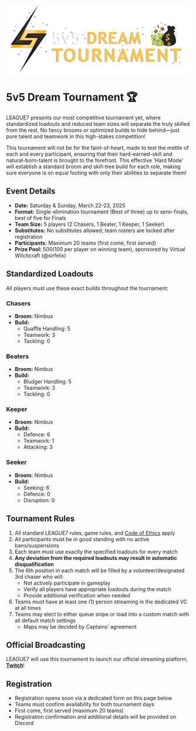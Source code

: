 
![5v5 Dream](../images/events/5v5_Dream.png)
# 5v5 Dream Tournament 🏆 

LEAGUE7 presents our most competitive tournament yet, where standardized loadouts and reduced team sizes will separate the truly skilled from the rest. No fancy brooms or optimized builds to hide behind—just pure talent and teamwork in this high-stakes competition!

This tournament will not be for the faint-of-heart, made to test the mettle of each and every participant, ensuring that their hard-earned-skill and natural-born-talent is brought to the forefront. This effective 'Hard Mode' will establish a standard broom and skill-tree build for each role, making sure everyone is on equal footing with only their abilities to separate them! 

## Event Details

- **Date:** Saturday & Sunday, March 22-23, 2025
- **Format:** Single-elimination tournament (Best of three) up to semi-finals, best of five for Finals
- **Team Size:** 5 players (2 Chasers, 1 Beater, 1 Keeper, 1 Seeker)
- **Substitutes:** No substitutes allowed; team rosters are locked after registration
- **Participants:** Maximum 20 teams (first come, first served)
- **Prize Pool:** $500 ($100 per player on winning team), sponsored by Virtual Witchcraft (@sirfelix)

## Standardized Loadouts

All players must use these exact builds throughout the tournament:

### Chasers
- **Broom:** Nimbus
- **Build:**
  - Quaffle Handling: 5
  - Teamwork: 3
  - Tackling: 0

### Beaters
- **Broom:** Nimbus
- **Build:**
  - Bludger Handling: 5
  - Teamwork: 3
  - Tackling: 0

### Keeper
- **Broom:** Nimbus
- **Build:**
  - Defence: 6
  - Teamwork: 1
  - Attacking: 3

### Seeker
- **Broom:** Nimbus
- **Build:**
  - Seeking: 6
  - Defence: 0
  - Disruption: 0

## Tournament Rules 
1. All standard LEAGUE7 rules, game rules, and [Code of Ethics](/codeofethics) apply
2. All participants must be in good standing with no active bans/suspensions
3. Each team must use exactly the specified loadouts for every match
4. **Any deviation from the required loadouts may result in automatic disqualification**
5. The 6th position in each match will be filled by a volunteer/designated 3rd chaser who will:
   - Not actively participate in gameplay
   - Verify all players have appropriate loadouts during the match
   - Provide additional verification when needed
6. Teams must have at least one (1) person streaming in the dedicated VC at all times 
8. Teams may elect to either queue snipe or load into a custom match with all default match settings
   - Maps may be decided by Captains' agreement

## Official Broadcasting
LEAGUE7 will use this tournament to launch our official streaming platform, <span style="color:#ab7efc">[**Twitch**](https://www.twitch.tv/league7qc)</span>! 

## Registration
- Registration opens soon via a dedicated form on this page below
- Teams must confirm availability for both tournament days
- First come, first served (maximum 20 teams)
- Registration confirmation and additional details will be provided on Discord

